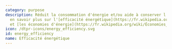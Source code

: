```yaml
---
category: purpose
description: Réduit la consommation d'énergie et/ou aide à conserver l'énergie. Pour
  en savoir plus sur l'[efficacité énergétique](https://fr.wikipedia.org/wiki/Efficacit%C3%A9_%C3%A9nerg%C3%A9tique)
  et [les économies d'énergie](https://fr.wikipedia.org/wiki/Économies_d%27énergie).
icon: /dtpr-icons/energy_efficiency.svg
id: energy_efficiency
name: Efficacité énergétique
---
```


